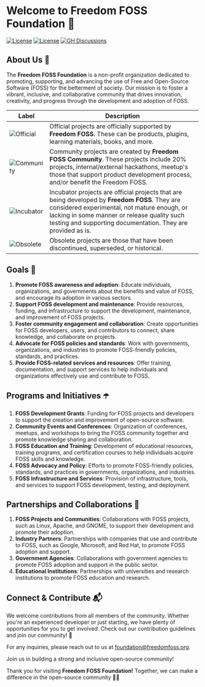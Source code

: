 # Welcome to Freedom FOSS Foundation 👋

[![License](https://img.shields.io/badge/License-CC_BY_4.0-f27596.svg)](https://creativecommons.org/licenses/by/4.0/)
[![License](https://img.shields.io/badge/License-Apache_2.0-orange.svg)](https://opensource.org/licenses/Apache-2.0)
[![GH Discussions](https://img.shields.io/badge/Freedom%20FOSS-Discussions-green)](https://github.com/orgs/freedomfoss/discussions)

## About Us :information_desk_person:
The **Freedom FOSS Foundation** is a non-profit organization dedicated to promoting, supporting, and advancing the use of Free and Open-Source Software (FOSS) for the betterment of society. Our mission is to foster a vibrant, inclusive, and collaborative community that drives innovation, creativity, and progress through the development and adoption of FOSS.

| Label        | Description           
| ------------- |-------------|
| ![Official](https://img.shields.io/badge/project-official-green.svg?colorA=303033&colorB=ff8a2c&label=Freedom%20FOSS&style=for-the-badge) |Official projects are officially supported by **Freedom FOSS**. These can be products, plugins, learning materials, books, and more.|
| ![Community](https://img.shields.io/badge/project-community-green.svg?colorA=303033&colorB=28B8A0&label=Freedom%20FOSS&style=for-the-badge) |  Community projects are created by **Freedom FOSS Community**. These projects include 20% projects, internal/external hackathons, meetup's those that support product development process, and/or benefit the Freedom FOSS.|
| ![Incubator](https://img.shields.io/badge/project-incubator-green.svg?colorA=303033&colorB=c3cf00&label=Freedom%20FOSS&style=for-the-badge) | Incubator projects are official projects that are being developed by **Freedom FOSS**. They are considered experimental, not mature enough, or lacking in some manner or release quality such testing and supporting documentation. They are provided as is. |
| ![Obsolete](https://img.shields.io/badge/project-obsolete-green.svg?colorA=303033&colorB=D1D1D2&label=Freedom%20FOSS&style=for-the-badge) | Obsolete projects are those that have been discontinued, superseded, or historical. |

## Goals :rocket:

1. **Promote FOSS awareness and adoption**: Educate individuals, organizations, and governments about the benefits and value of FOSS, and encourage its adoption in various sectors.
2. **Support FOSS development and maintenance**: Provide resources, funding, and infrastructure to support the development, maintenance, and improvement of FOSS projects.
3. **Foster community engagement and collaboration**: Create opportunities for FOSS developers, users, and contributors to connect, share knowledge, and collaborate on projects.
4. **Advocate for FOSS policies and standards**: Work with governments, organizations, and industries to promote FOSS-friendly policies, standards, and practices.
5. **Provide FOSS-related services and resources**: Offer training, documentation, and support services to help individuals and organizations effectively use and contribute to FOSS.
   
## Programs and Initiatives :open_umbrella:

1. **FOSS Development Grants**: Funding for FOSS projects and developers to support the creation and improvement of open-source software.
2. **Community Events and Conferences**: Organization of conferences, meetups, and workshops to bring the FOSS community together and promote knowledge sharing and collaboration.
3. **FOSS Education and Training**: Development of educational resources, training programs, and certification courses to help individuals acquire FOSS skills and knowledge.
4. **FOSS Advocacy and Policy**: Efforts to promote FOSS-friendly policies, standards, and practices in governments, organizations, and industries.
5. **FOSS Infrastructure and Services**: Provision of infrastructure, tools, and services to support FOSS development, testing, and deployment.

## Partnerships and Collaborations :handshake:

1. **FOSS Projects and Communities**: Collaborations with FOSS projects, such as Linux, Apache, and GNOME, to support their development and promote their adoption.
2. **Industry Partners**: Partnerships with companies that use and contribute to FOSS, such as Google, Microsoft, and Red Hat, to promote FOSS adoption and support.
3. **Government Agencies**: Collaborations with government agencies to promote FOSS adoption and support in the public sector.
4. **Educational Institutions**: Partnerships with universities and research institutions to promote FOSS education and research.

## Connect & Contribute 📬

We welcome contributions from all members of the community. Whether you're an experienced developer or just starting, we have plenty of opportunities for you to get involved. Check out our contribution guidelines and join our community! 🤝

For any inquiries, please reach out to us at [foundation@freedomfoss.org](mailto:foundation@fossuniverse.org).

Join us in building a strong and inclusive open-source community!

Thank you for visiting **Freedom FOSS Foundation!** Together, we can make a difference in the open-source community 🚀🌟
